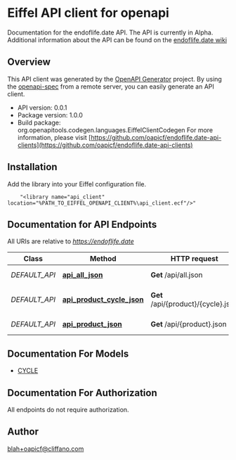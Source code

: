 # Eiffel API client for openapi

Documentation for the endoflife.date API. The API is currently in Alpha. Additional information about the API can be found on the [endoflife.date wiki](https://github.com/endoflife-date/endoflife.date/wiki)

## Overview
This API client was generated by the [OpenAPI Generator](https://openapi-generator.tech) project.  By using the [openapi-spec](https://openapis.org) from a remote server, you can easily generate an API client.

- API version: 0.0.1
- Package version: 1.0.0
- Build package: org.openapitools.codegen.languages.EiffelClientCodegen
For more information, please visit [https://github.com/oapicf/endoflife.date-api-clients](https://github.com/oapicf/endoflife.date-api-clients)

## Installation
Add the library into your Eiffel configuration file.
```
    "<library name="api_client" location="%PATH_TO_EIFFEL_OPENAPI_CLIENT%\api_client.ecf"/>"
```

## Documentation for API Endpoints

All URIs are relative to *https://endoflife.date*

Class | Method | HTTP request | Description
------------ | ------------- | ------------- | -------------
*DEFAULT_API* | [**api_all_json**](docs/DEFAULT_API.md#api_all_json) | **Get** /api/all.json | All Products
*DEFAULT_API* | [**api_product_cycle_json**](docs/DEFAULT_API.md#api_product_cycle_json) | **Get** /api/{product}/{cycle}.json | Single cycle details
*DEFAULT_API* | [**api_product_json**](docs/DEFAULT_API.md#api_product_json) | **Get** /api/{product}.json | Get All Details


## Documentation For Models

 - [CYCLE](docs/CYCLE.md)


## Documentation For Authorization

 All endpoints do not require authorization.


## Author

blah+oapicf@cliffano.com

